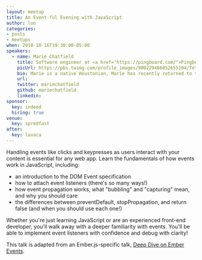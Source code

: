 ```yaml
---
layout: meetup
title: An Event-ful Evening with JavaScript
author: lon
categories:
- posts
- meetups
when: 2018-10-16T19:30:00-05:00
speakers:
  - name: Marie Chatfield
    title: Software engineer at <a href="https://pingboard.com/">Pingboard</a>
    picUrl: https://pbs.twimg.com/profile_images/900229466852655104/TeYmhngm_400x400.jpg
    bio: Marie is a native Houstonian, Marie has recently returned to the homeland after a three-year stint in San Francisco, where she consistently got into arguments by insisting that tacos are superior in every way to burritos. Marie is passionate about creating inclusive spaces, building empathetic and elegant software, learning new things, and turning herself into emojis and cardboard cutouts.
    url:
    twitter: mariechatfield
    github: mariechatfield
    linkedin:
sponsor:
  key: indeed
  hiring: true
venue:
  key: spredfast
after:
  key: lavaca
---
```


Handling events like clicks and keypresses as users interact with your content is essential for any web app. Learn the fundamentals of how events work in JavaScript, including:

* an introduction to the DOM Event specification
* how to attach event listeners (there's so many ways!)
* how event propagation works, what "bubbling" and "capturing" mean, and why you should care
* the differences between preventDefault, stopPropagation, and return false (and when you should use each one!)

Whether you're just learning JavaScript or are an experienced front-end developer, you'll walk away with a deeper familiarity with events. You'll be able to implement event listeners with confidence and debug with clarity!

This talk is adapted from an Ember.js-specific talk, [Deep Dive on Ember Events](http://mariechatfield.com/talks/#deep-dive-on-ember-events).
